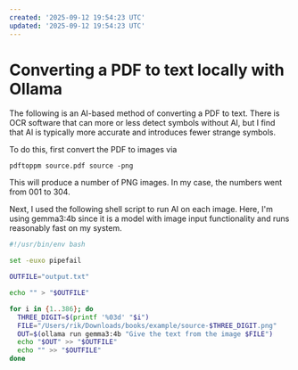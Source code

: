 ```yaml
---
created: '2025-09-12 19:54:23 UTC'
updated: '2025-09-12 19:54:23 UTC'
---
```


# Converting a PDF to text locally with Ollama

The following is an AI-based method of converting a PDF to text.
There is OCR software that can more or less detect symbols without AI, but I find that AI is typically more accurate and introduces fewer strange symbols.

To do this, first convert the PDF to images via

```raw
pdftoppm source.pdf source -png
```

This will produce a number of PNG images.
In my case, the numbers went from 001 to 304.

Next, I used the following shell script to run AI on each image.
Here, I'm using gemma3:4b since it is a model with image input functionality and runs reasonably fast on my system.

```sh
#!/usr/bin/env bash

set -euxo pipefail

OUTFILE="output.txt"

echo "" > "$OUTFILE"

for i in {1..386}; do
  THREE_DIGIT=$(printf '%03d' "$i")
  FILE="/Users/rik/Downloads/books/example/source-$THREE_DIGIT.png"
  OUT=$(ollama run gemma3:4b "Give the text from the image $FILE")
  echo "$OUT" >> "$OUTFILE"
  echo "" >> "$OUTFILE"
done
```

